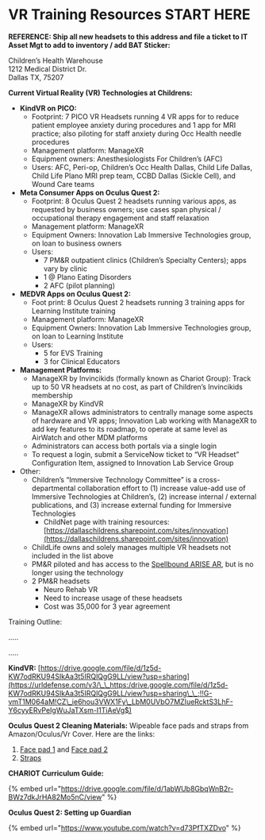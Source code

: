 # VR Training Resources START HERE

**REFERENCE: Ship all new headsets to this address and file a ticket to IT Asset Mgt to add to inventory / add BAT Sticker:**

Children’s Health Warehouse\
1212 Medical District Dr.\
Dallas TX, 75207

**Current Virtual Reality (VR) Technologies at Childrens:**

* **KindVR on PICO:**
  * Footprint: 7 PICO VR Headsets running 4 VR apps for to reduce patient employee anxiety during procedures and 1 app for MRI practice; also piloting for staff anxiety during Occ Health needle procedures
  * Management platform: ManageXR
  * Equipment owners: Anesthesiologists For Children’s (AFC)
  * Users: AFC, Peri-op, Children’s Occ Health Dallas, Child Life Dallas, Child Life Plano MRI prep team, CCBD Dallas (Sickle Cell), and Wound Care teams
* **Meta Consumer Apps on Oculus Quest 2:**
  * Footprint: 8 Oculus Quest 2 headsets running various apps, as requested by business owners; use cases span physical / occupational therapy engagement and staff relaxation
  * Management platform: ManageXR
  * Equipment Owners: Innovation Lab Immersive Technologies group, on loan to business owners
  * Users:
    * 7 PM\&R outpatient clinics (Children’s Specialty Centers); apps vary by clinic
    * 1 @ Plano Eating Disorders
    * 2 AFC (pilot planning)
* **MEDVR Apps on Oculus Quest 2:**
  * Foot print: 8 Oculus Quest 2 headsets running 3 training apps for Learning Institute training
  * Management platform: ManageXR
  * Equipment Owners: Innovation Lab Immersive Technologies group, on loan to Learning Institute
  * Users:
    * 5 for EVS Training
    * 3 for Clinical Educators
* **Management Platforms:**
  * ManageXR by Invincikids (formally known as Chariot Group): Track up to 50 VR headsets at no cost, as part of Children’s Invincikids membership
  * ManageXR by KindVR
  * ManageXR allows administrators to centrally manage some aspects of hardware and VR apps; Innovation Lab working with ManageXR to add key features to its roadmap, to operate at same level as AirWatch and other MDM platforms
  * Administrators can access both portals via a single login
  * To request a login, submit a ServiceNow ticket to “VR Headset” Configuration Item, assigned to Innovation Lab Service Group
* Other:
  * Children’s “Immersive Technology Committee” is a cross-departmental collaboration effort to (1) increase value-add use of Immersive Technologies at Children’s, (2) increase internal / external publications, and (3) increase external funding for Immersive Technologies
    * ChildNet page with training resources: [https://dallaschildrens.sharepoint.com/sites/innovation](https://dallaschildrens.sharepoint.com/sites/innovation)
  * ChildLife owns and solely manages multiple VR headsets not included in the list above
  * PM\&R piloted and has access to the [Spellbound ARISE AR](https://drive.google.com/drive/folders/1-cxF8-MdYSUTjhaVJid3Xiot5\_AnV3MP?usp=sharing), but is no longer using the technology
  * 2 PM\&R headsets
    * Neuro Rehab VR
    * Need to increase usage of these headsets
    * Cost was 35,000 for 3 year agreement

Training Outline:

…..

…..

**KindVR:** [https://drive.google.com/file/d/1z5d-KW7odRKU94SIkAa3t5IRQlQgG9LL/view?usp=sharing](https://urldefense.com/v3/\_\_https:/drive.google.com/file/d/1z5d-KW7odRKU94SIkAa3t5IRQlQgG9LL/view?usp=sharing\_\_;!!G-vmT1M064aM!CZ\_ie6hou3VWX1Fy\_LbM0UVbO7MZIueRcktS3LhF-Y6cyyERvPeIgWuJaTXsm-I1TiAeVg$)

**Oculus Quest 2 Cleaning Materials:** Wipeable face pads and straps from Amazon/Oculus/Vr Cover. Here are the links:

1. [Face pad 1](https://urldefense.com/v3/\_\_https:/us.vrcover.com/products/facial-interface-foam-replacement-set-for-oculus\*\*B-quest-2-standard-edition\_\_;4oSi!!G-vmT1M064aM!HrZGqoKcJjyEbZWlkj3xfccxlThu81\_zP4x-hkjf-Mc26q1v\_plPq9DexEvroLqmPxh1dQ$) and [Face pad 2](https://urldefense.com/v3/\_\_https:/us.vrcover.com/products/fitness-facial-interface-and-foam-set-for-oculus\*\*B-quest-2-dark-grey-black\_\_;4oSi!!G-vmT1M064aM!HrZGqoKcJjyEbZWlkj3xfccxlThu81\_zP4x-hkjf-Mc26q1v\_plPq9DexEvroLqtl7Kcxw$)
2. [Straps](https://urldefense.com/v3/\_\_https:/www.oculus.com/accessories/quest-2-elite-strap/\_\_;!!G-vmT1M064aM!HrZGqoKcJjyEbZWlkj3xfccxlThu81\_zP4x-hkjf-Mc26q1v\_plPq9DexEvroLrFo7awsA$)

**CHARIOT Curriculum Guide:**

{% embed url="https://drive.google.com/file/d/1abWUb8GbqWnB2r-BWz7dkJrHA82Mo5nC/view" %}

**Oculus Quest 2: Setting up Guardian**

{% embed url="https://www.youtube.com/watch?v=d73PfTXZDvo" %}
